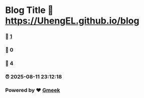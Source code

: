 # Blog Title :link: https://UhengEL.github.io/blog 
### :page_facing_up: [1](https://UhengEL.github.io/blog/tag.html) 
### :speech_balloon: 0 
### :hibiscus: 4 
### :alarm_clock: 2025-08-11 23:12:18 
### Powered by :heart: [Gmeek](https://github.com/Meekdai/Gmeek)
